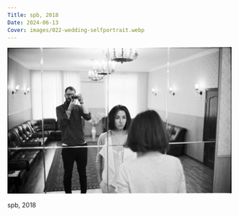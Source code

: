 ```yaml
---
Title: spb, 2018
Date: 2024-06-13
Cover: images/022-wedding-selfportrait.webp
---
```


![spb, 2018](images/022-wedding-selfportrait@2x.webp)

spb, 2018
